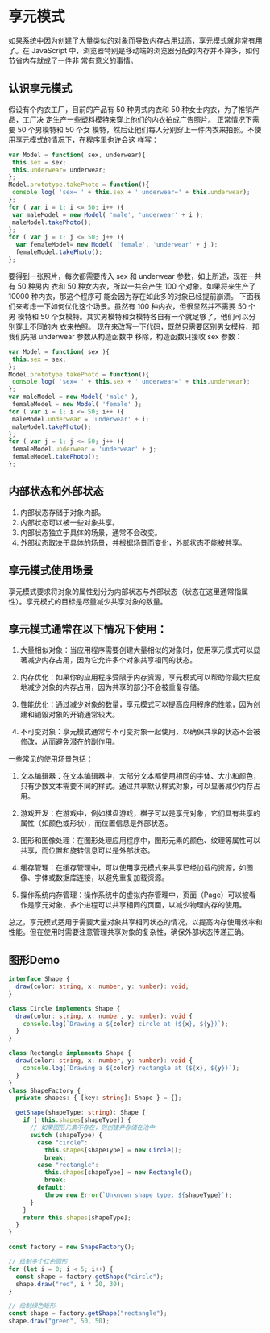 # 享元模式

如果系统中因为创建了大量类似的对象而导致内存占用过高，享元模式就非常有用了。在
JavaScript 中，浏览器特别是移动端的浏览器分配的内存并不算多，如何节省内存就成了一件非
常有意义的事情。

## 认识享元模式
假设有个内衣工厂，目前的产品有 50 种男式内衣和 50 种女士内衣，为了推销产品，工厂决
定生产一些塑料模特来穿上他们的内衣拍成广告照片。 正常情况下需要 50 个男模特和 50 个女
模特，然后让他们每人分别穿上一件内衣来拍照。不使用享元模式的情况下，在程序里也许会这
样写：
```js
var Model = function( sex, underwear){ 
 this.sex = sex; 
 this.underwear= underwear; 
}; 
Model.prototype.takePhoto = function(){ 
 console.log( 'sex= ' + this.sex + ' underwear=' + this.underwear); 
}; 
for ( var i = 1; i <= 50; i++ ){ 
 var maleModel = new Model( 'male', 'underwear' + i ); 
 maleModel.takePhoto(); 
}; 
for ( var j = 1; j <= 50; j++ ){
  var femaleModel= new Model( 'female', 'underwear' + j ); 
  femaleModel.takePhoto(); 
};
```
要得到一张照片，每次都需要传入 sex 和 underwear 参数，如上所述，现在一共有 50 种男内
衣和 50 种女内衣，所以一共会产生 100 个对象。如果将来生产了 10000 种内衣，那这个程序可
能会因为存在如此多的对象已经提前崩溃。
下面我们来考虑一下如何优化这个场景。虽然有 100 种内衣，但很显然并不需要 50 个男
模特和 50 个女模特。其实男模特和女模特各自有一个就足够了，他们可以分别穿上不同的内
衣来拍照。
现在来改写一下代码，既然只需要区别男女模特，那我们先把 underwear 参数从构造函数中
移除，构造函数只接收 sex 参数：

```js
var Model = function( sex ){ 
 this.sex = sex; 
}; 
Model.prototype.takePhoto = function(){ 
 console.log( 'sex= ' + this.sex + ' underwear=' + this.underwear); 
};
var maleModel = new Model( 'male' ), 
 femaleModel = new Model( 'female' );
for ( var i = 1; i <= 50; i++ ){ 
 maleModel.underwear = 'underwear' + i; 
 maleModel.takePhoto(); 
};
for ( var j = 1; j <= 50; j++ ){ 
 femaleModel.underwear = 'underwear' + j; 
 femaleModel.takePhoto(); 
};
```
## 内部状态和外部状态
1. 内部状态存储于对象内部。
2. 内部状态可以被一些对象共享。 
3. 内部状态独立于具体的场景，通常不会改变。
4. 外部状态取决于具体的场景，并根据场景而变化，外部状态不能被共享。

## 享元模式使用场景
享元模式要求将对象的属性划分为内部状态与外部状态（状态在这里通常指属性）。享元模式的目标是尽量减少共享对象的数量。



## 享元模式通常在以下情况下使用：

1. 大量相似对象：当应用程序需要创建大量相似的对象时，使用享元模式可以显著减少内存占用，因为它允许多个对象共享相同的状态。

2. 内存优化：如果你的应用程序受限于内存资源，享元模式可以帮助你最大程度地减少对象的内存占用，因为共享的部分不会被重复存储。

3. 性能优化：通过减少对象的数量，享元模式可以提高应用程序的性能，因为创建和销毁对象的开销通常较大。

4. 不可变对象：享元模式通常与不可变对象一起使用，以确保共享的状态不会被修改，从而避免潜在的副作用。

一些常见的使用场景包括：

1. 文本编辑器：在文本编辑器中，大部分文本都使用相同的字体、大小和颜色，只有少数文本需要不同的样式。通过共享默认样式对象，可以显著减少内存占用。

2. 游戏开发：在游戏中，例如棋盘游戏，棋子可以是享元对象，它们具有共享的属性（如颜色或形状），而位置信息是外部状态。

3. 图形和图像处理：在图形处理应用程序中，图形元素的颜色、纹理等属性可以共享，而位置和旋转信息可以是外部状态。

4. 缓存管理：在缓存管理中，可以使用享元模式来共享已经加载的资源，如图像、字体或数据库连接，以避免重复加载资源。

5. 操作系统内存管理：操作系统中的虚拟内存管理中，页面（Page）可以被看作是享元对象，多个进程可以共享相同的页面，以减少物理内存的使用。

总之，享元模式适用于需要大量对象共享相同状态的情况，以提高内存使用效率和性能。但在使用时需要注意管理共享对象的复杂性，确保外部状态传递正确。


## 图形Demo
```ts
interface Shape {
  draw(color: string, x: number, y: number): void;
}

class Circle implements Shape {
  draw(color: string, x: number, y: number): void {
    console.log(`Drawing a ${color} circle at (${x}, ${y})`);
  }
}

class Rectangle implements Shape {
  draw(color: string, x: number, y: number): void {
    console.log(`Drawing a ${color} rectangle at (${x}, ${y})`);
  }
}
class ShapeFactory {
  private shapes: { [key: string]: Shape } = {};

  getShape(shapeType: string): Shape {
    if (!this.shapes[shapeType]) {
      // 如果图形元素不存在，则创建并存储在池中
      switch (shapeType) {
        case "circle":
          this.shapes[shapeType] = new Circle();
          break;
        case "rectangle":
          this.shapes[shapeType] = new Rectangle();
          break;
        default:
          throw new Error(`Unknown shape type: ${shapeType}`);
      }
    }
    return this.shapes[shapeType];
  }
}

const factory = new ShapeFactory();

// 绘制多个红色圆形
for (let i = 0; i < 5; i++) {
  const shape = factory.getShape("circle");
  shape.draw("red", i * 20, 30);
}

// 绘制绿色矩形
const shape = factory.getShape("rectangle");
shape.draw("green", 50, 50);
```